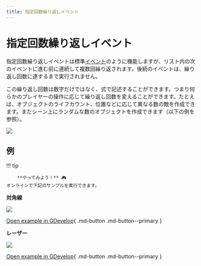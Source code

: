 ```yaml
---
title: 指定回数繰り返しイベント
---
```

# 指定回数繰り返しイベント

指定回数繰り返しイベントは標準[イベント](/gdevelop5/events)のように機能しますが、リスト内の次のイベントに進む前に連続して複数回繰り返されます。後続のイベントは、繰り返し回数に達するまで実行されません。

この繰り返し回数は数字だけではなく、式で記述することができます。つまり何らかのプレイヤーの操作に応じて繰り返し回数を変えることができます。たとえば、オブジェクトのライフカウント、位置などに応じて異なる数の敵を作成できます。またシーン上にランダムな数のオブジェクトを作成できます（以下の例を参照）。

![](/gdevelop5/events/repeat-example.png)

## 例

!!! tip

        **やってみよう！** 🎮
    オンラインで下記のサンプルを実行できます。

**対角線**

[![](/gdevelop5/events/diagonals.png)](https://editor.gdevelop.io/?project=example://find-diagonals)

[Open example in GDevelop](https://editor.gdevelop.io/?project=example://find-diagonals){ .md-button .md-button--primary }

**レーザー**

[![](/gdevelop5/events/lasernew.png)](https://editor.gdevelop.io/?project=example://zombie-laser)

[Open example in GDevelop](https://editor.gdevelop.io/?project=example://zombie-laser){ .md-button .md-button--primary }